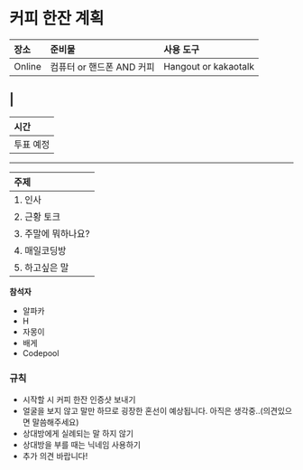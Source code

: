 # 커피 한잔 계획


| 장소 | 준비물 | 사용 도구 |
| :------ | :------| :----- |
| Online | 컴퓨터 or 핸드폰 AND 커피 | Hangout or kakaotalk
| 
---
| 시간 |
| :---
| 투표 예정|
---
| 주제 |
| :--- |
| 1. 인사 |
| 2. 근황 토크 |
| 3. 주말에 뭐하나요? |
| 4. 매일코딩방 |
| 5. 하고싶은 말|

**참석자**
- 알파카
- H
- 자몽이
- 배게
- Codepool

### 규칙
* 시작할 시 커피 한잔 인증샷 보내기
* 얼굴을 보지 않고 말만 하므로 굉장한 혼선이 예상됩니다. 아직은 생각중..(의견있으면 말씀해주세요)
* 상대방에게 실례되는 말 하지 않기
* 상대방을 부를 때는 닉네임 사용하기
* 추가 의견 바랍니다!